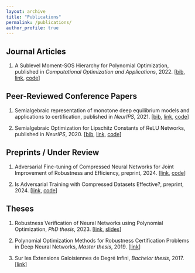 ```yaml
---
layout: archive
title: "Publications"
permalink: /publications/
author_profile: true
---
```


Journal Articles
---
1. A Sublevel Moment-SOS Hierarchy for Polynomial Optimization, published in *Computational Optimization and Applications*, 2022. [[bib](https://tongchen779.github.io/ref/2022-01-Sublevel.bib), [link](https://doi.org/10.1007/s10589-021-00325-z), [code](https://github.com/TongCHEN779/MultiMomOpt)]

Peer-Reviewed Conference Papers
---
1. Semialgebraic representation of monotone deep equilibrium models and applications to certification, published in *NeurIPS*, 2021. [[bib](https://tongchen779.github.io/ref/2021-12-SemiMonDEQ.bib), [link](https://proceedings.neurips.cc/paper_files/paper/2021/file/e3b21256183cf7c2c7a66be163579d37-Paper.pdf), [code](https://github.com/TongCHEN779/CertMON)]

1. Semialgebraic Optimization for Lipschitz Constants of ReLU Networks, published in *NeurIPS*, 2020. [[bib](https://tongchen779.github.io/ref/2020-12-SemiLip.bib), [link](https://proceedings.neurips.cc/paper_files/paper/2020/file/,dea9ddb25cbf2352cf4dec30222a02a5-Paper.pdf), [code](https://github.com/TongCHEN779/CertDNN)]

Preprints / Under Review
---
1. Adversarial Fine-tuning of Compressed Neural Networks for Joint Improvement of Robustness and Efficiency, preprint, 2024. [[link](https://arxiv.org/pdf/2403.09441.pdf), [code](https://github.com/saintslab/Adver-Fine)]

1. Is Adversarial Training with Compressed Datasets Effective?, preprint, 2024. [[link](https://arxiv.org/pdf/2402.05675.pdf), [code](https://github.com/TongCHEN779/MinimalFiniteCovering)]

Theses
---
1. Robustness Verification of Neural Networks using Polynomial Optimization, *PhD thesis*, 2023. [[link](http://thesesups.ups-tlse.fr/5493/1/2022TOU30190.pdf), [slides](https://theses.hal.science/tel-04008562/document)]

1. Polynomial Optimization Methods for Robustness Certification Problems in Deep Neural Networks, *Master thesis*, 2019. [[link](http://tongchen779.github.io/files/Master_thesis.pdf)]

1. Sur les Extensions Galoisiennes de Degré Infini, *Bachelor thesis*, 2017. [[link](http://tongchen779.github.io/files/Bachelor_thesis.pdf)]
